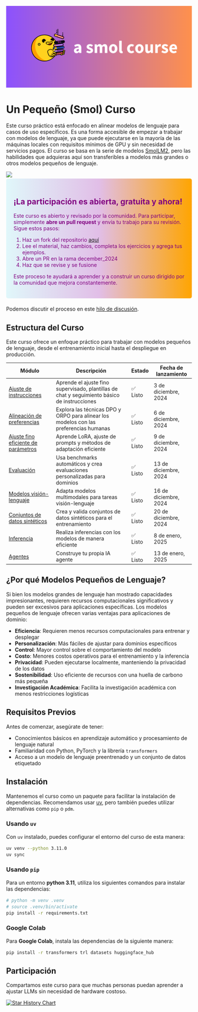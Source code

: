 ![smolcourse image](./banner.png)

# Un Pequeño (Smol) Curso

Este curso práctico está enfocado en alinear modelos de lenguaje para casos de uso específicos. Es una forma accesible de empezar a trabajar con modelos de lenguaje, ya que puede ejecutarse en la mayoría de las máquinas locales con requisitos mínimos de GPU y sin necesidad de servicios pagos. El curso se basa en la serie de modelos [SmolLM2](https://github.com/huggingface/smollm/tree/main), pero las habilidades que adquieras aquí son transferibles a modelos más grandes o otros modelos pequeños de lenguaje.

<a href="http://hf.co/join/discord">
<img src="https://img.shields.io/badge/Discord-7289DA?&logo=discord&logoColor=white"/>
</a>

<div style="background: linear-gradient(to right, #e0f7fa, #e1bee7, orange); padding: 20px; border-radius: 5px; margin-bottom: 20px; color: purple;">
    <h2>¡La participación es abierta, gratuita y ahora!</h2>
    <p>Este curso es abierto y revisado por la comunidad. Para participar, simplemente <strong>abre un pull request</strong> y envía tu trabajo para su revisión. Sigue estos pasos:</p>
    <ol>
        <li>Haz un fork del repositorio <a href="https://github.com/huggingface/smol-course/fork">aquí</a></li>
        <li>Lee el material, haz cambios, completa los ejercicios y agrega tus ejemplos.</li>
        <li>Abre un PR en la rama december_2024</li>
        <li>Haz que se revise y se fusione</li>
    </ol>
    <p>Este proceso te ayudará a aprender y a construir un curso dirigido por la comunidad que mejora constantemente.</p>
</div>

Podemos discutir el proceso en este [hilo de discusión](https://github.com/huggingface/smol-course/discussions/2#discussion-7602932).

## Estructura del Curso

Este curso ofrece un enfoque práctico para trabajar con modelos pequeños de lenguaje, desde el entrenamiento inicial hasta el despliegue en producción.

| Módulo | Descripción | Estado | Fecha de lanzamiento |
|--------|-------------|---------|----------------------|
| [Ajuste de instrucciones](./1_instruction_tuning) | Aprende el ajuste fino supervisado, plantillas de chat y seguimiento básico de instrucciones | ✅ Listo | 3 de diciembre, 2024 |
| [Alineación de preferencias](./2_preference_alignment) | Explora las técnicas DPO y ORPO para alinear los modelos con las preferencias humanas | ✅ Listo  | 6 de diciembre, 2024 |
| [Ajuste fino eficiente de parámetros](./3_parameter_efficient_finetuning) | Aprende LoRA, ajuste de prompts y métodos de adaptación eficiente | ✅ Listo | 9 de diciembre, 2024 |
| [Evaluación](./4_evaluation) | Usa benchmarks automáticos y crea evaluaciones personalizadas para dominios | ✅ Listo | 13 de diciembre, 2024 |
| [Modelos visión-lenguaje](./5_vision_language_models) | Adapta modelos multimodales para tareas visión-lenguaje | ✅ Listo | 16 de diciembre, 2024 |
| [Conjuntos de datos sintéticos](./6_synthetic_datasets) | Crea y valida conjuntos de datos sintéticos para el entrenamiento | ✅ Listo | 20 de diciembre, 2024 |
| [Inferencia](./7_inference) | Realiza inferencias con los modelos de manera eficiente | ✅ Listo | 8 de enero, 2025 |
| [Agentes](./8_agents) | Construye tu propia IA agente | ✅ Listo | 13 de enero, 2025 |

## ¿Por qué Modelos Pequeños de Lenguaje?

Si bien los modelos grandes de lenguaje han mostrado capacidades impresionantes, requieren recursos computacionales significativos y pueden ser excesivos para aplicaciones específicas. Los modelos pequeños de lenguaje ofrecen varias ventajas para aplicaciones de dominio:

- **Eficiencia**: Requieren menos recursos computacionales para entrenar y desplegar
- **Personalización**: Más fáciles de ajustar para dominios específicos
- **Control**: Mayor control sobre el comportamiento del modelo
- **Costo**: Menores costos operativos para el entrenamiento y la inferencia
- **Privacidad**: Pueden ejecutarse localmente, manteniendo la privacidad de los datos
- **Sostenibilidad**: Uso eficiente de recursos con una huella de carbono más pequeña
- **Investigación Académica**: Facilita la investigación académica con menos restricciones logísticas

## Requisitos Previos

Antes de comenzar, asegúrate de tener:

- Conocimientos básicos en aprendizaje automático y procesamiento de lenguaje natural
- Familiaridad con Python, PyTorch y la librería `transformers`
- Acceso a un modelo de lenguaje preentrenado y un conjunto de datos etiquetado

## Instalación

Mantenemos el curso como un paquete para facilitar la instalación de dependencias. Recomendamos usar [uv](https://github.com/astral-sh/uv), pero también puedes utilizar alternativas como `pip` o `pdm`.

### Usando `uv`

Con `uv` instalado, puedes configurar el entorno del curso de esta manera:

```bash
uv venv --python 3.11.0
uv sync
```

### Usando `pip`

Para un entorno **python 3.11**, utiliza los siguientes comandos para instalar las dependencias:

```bash
# python -m venv .venv
# source .venv/bin/activate
pip install -r requirements.txt
```

### Google Colab

Para **Google Colab**, instala las dependencias de la siguiente manera:

```bash
pip install -r transformers trl datasets huggingface_hub
```

## Participación

Compartamos este curso para que muchas personas puedan aprender a ajustar LLMs sin necesidad de hardware costoso.

[![Star History Chart](https://api.star-history.com/svg?repos=huggingface/smol-course&type=Date)](https://star-history.com/#huggingface/smol-course&Date)